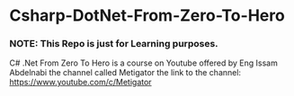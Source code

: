 # Csharp-DotNet-From-Zero-To-Hero
### NOTE: This Repo is just for Learning purposes.
C# .Net From Zero To Hero is a course on Youtube offered by Eng Issam Abdelnabi the channel called Metigator
the link to the channel: https://www.youtube.com/c/Metigator

